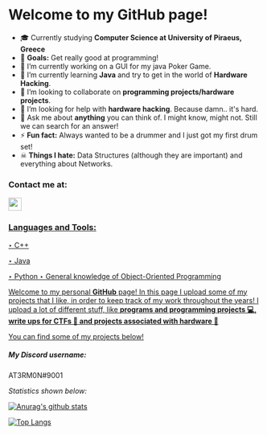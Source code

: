 # Welcome to my GitHub page!

- 🎓 Currently studying <b>Computer Science at University of Piraeus, Greece</b>
- 🚩 <b>Goals:</b> Get really good at programming!
- 🔭 I’m currently working on a GUI for my java Poker Game.
- 🌱 I’m currently learning <b>Java</b> and try to get in the world of <b>Hardware Hacking</b>.
- 👯 I’m looking to collaborate on <b>programming projects/hardware projects</b>.
- 🤔 I’m looking for help with <b>hardware hacking</b>. Because damn.. it's hard.
- 💬 Ask me about <b>anything</b> you can think of. I might know, might not. Still we can search for an answer!
- ⚡ <b>Fun fact:</b> Always wanted to be a drummer and I just got my first drum set!
- ☠  <b>Things I hate:</b> Data Structures (although they are important) and everything about Networks.

### Contact me at:
<p><a href="mailto:john.athanasopoulos.dim@gmail.com"><img src="https://cdn.jsdelivr.net/npm/simple-icons@3.5.0/icons/gmail.svg" width="26px" height="26px"></p>

### Languages and Tools:
<p>‣ C++</p>
<p>‣ Java</p>
‣ Python
‣ General knowledge of Object-Oriented Programming

Welcome to my personal <b>GitHub</b> page! In this page I upload some of my projects that I like, in order to keep track of my work throughout the years!
I upload a lot of different stuff, like <b>programs and programming projects 💻, write ups for CTFs 🚩 and projects associated with hardware 🔌</b>

You can find some of my projects below!

<h5><a id="discord"></a><b>My Discord username:</b></h5>
AT3RM0N#9001

<i>Statistics shown below:</i>

[![Anurag's github stats](https://github-readme-stats.vercel.app/api?username=John-Athanasopoulos&show_icons=true&theme=dark)](https://github.com/anuraghazra/github-readme-stats)


[![Top Langs](https://github-readme-stats.vercel.app/api/top-langs/?username=John-Athanasopoulos&layout=compact)](https://github.com/anuraghazra/github-readme-stats)
